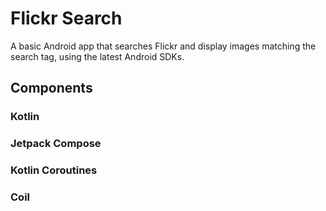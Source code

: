 # Flickr Search

A basic Android app that searches Flickr and display images matching the search tag, using the latest Android SDKs.

## Components
### Kotlin
### Jetpack Compose
### Kotlin Coroutines
### Coil
